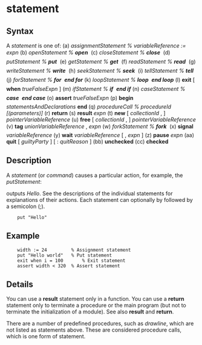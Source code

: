 
# statement

## Syntax
A _statement_ is one of:   (a) _assignmentStatement_   _% variableReference := expn_   (b) _openStatement_   _% **open** &#133;_   (c) _closeStatement_   _% **close** &#133;_   (d) _putStatement_   _% **put** &#133;_   (e) _getStatement_   _% **get** &#133;_   (f) _readStatement_   _% **read** &#133;_   (g) _writeStatement_   _% **write** &#133;_   (h) _seekStatement_   _% **seek** &#133;_   (i) _tellStatement_   _% **tell** &#133;_   (j) _forStatement_   _% **for** &#133; **end for**_   (k) _loopStatement_   _% **loop** &#133; **end loop**_   (l) **exit** [ **when** _trueFalseExpn_ ]   (m) _ifStatement_   _% **if** &#133; **end if**_   (n) _caseStatement_   _% **case** &#133; **end case**_   (o) **assert** _trueFalseExpn_   (p) **begin**       _statementsAndDeclarations_     **end**   (q) _procedureCall_   _% procedureId [(parameters)]_   (r) **return**   (s) **result** _expn_   (t) **new** [ _collectionId_ , ] _pointerVariableReference_   (u) **free** [ _collectionId_ , ] _pointerVariableReference_   (v) **tag** _unionVariableReference_ , _expn_   (w) _forkStatement_   _% **fork** &#133;_   (x) **signal** _variableReference_   (y) **wait** _variableReference_ [ , _expn_ ]   (z) **pause** _expn_   (aa) **quit** [ _guiltyParty_ ] [ : _quitReason_ ]   (bb) **unchecked**   (cc) **checked**

## Description
A _statement_ (or _command_) causes a particular action, for example, the _putStatement_:

outputs _Hello_. See the descriptions of the individual statements for explanations of their actions. Each statement can optionally by followed by a semicolon (;).

        put "Hello"
## Example


        width := 24         % Assignment statement
        put "Hello world"   % Put statement
        exit when i = 100       % Exit statement
        assert width < 320  % Assert statement
## Details
You can use a **result** statement only in a function. You can use a **return** statement only to terminate a procedure or the main program (but not to terminate the initialization of a module). See also **result** and **return**.

There are a number of predefined procedures, such as _drawline_, which are not listed as statements above. These are considered  procedure calls, which is one form of statement.

